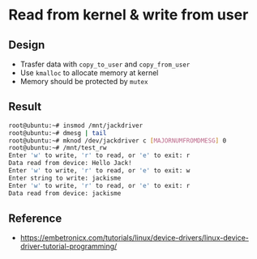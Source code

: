 # Read from kernel & write from user

## Design

- Trasfer data with `copy_to_user` and `copy_from_user`
- Use `kmalloc` to allocate memory at kernel
- Memory should be protected by `mutex` 

## Result

```sh
root@ubuntu:~# insmod /mnt/jackdriver
root@ubuntu:~# dmesg | tail
root@ubuntu:~# mknod /dev/jackdriver c [MAJORNUMFROMDMESG] 0
root@ubuntu:~# /mnt/test_rw
Enter 'w' to write, 'r' to read, or 'e' to exit: r
Data read from device: Hello Jack!
Enter 'w' to write, 'r' to read, or 'e' to exit: w
Enter string to write: jackisme
Enter 'w' to write, 'r' to read, or 'e' to exit: r
Data read from device: jackisme

```

## Reference

- https://embetronicx.com/tutorials/linux/device-drivers/linux-device-driver-tutorial-programming/